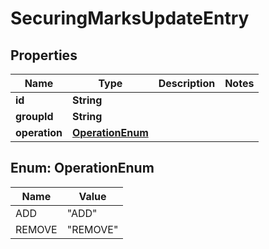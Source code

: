 
# SecuringMarksUpdateEntry

## Properties
Name | Type | Description | Notes
------------ | ------------- | ------------- | -------------
**id** | **String** |  | 
**groupId** | **String** |  | 
**operation** | [**OperationEnum**](#OperationEnum) |  | 


<a name="OperationEnum"></a>
## Enum: OperationEnum
Name | Value
---- | -----
ADD | &quot;ADD&quot;
REMOVE | &quot;REMOVE&quot;



